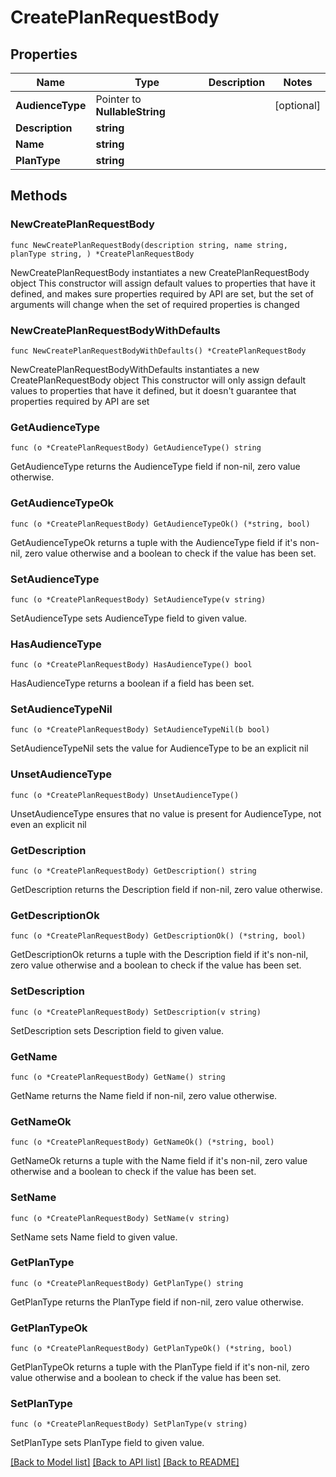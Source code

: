 # CreatePlanRequestBody

## Properties

Name | Type | Description | Notes
------------ | ------------- | ------------- | -------------
**AudienceType** | Pointer to **NullableString** |  | [optional] 
**Description** | **string** |  | 
**Name** | **string** |  | 
**PlanType** | **string** |  | 

## Methods

### NewCreatePlanRequestBody

`func NewCreatePlanRequestBody(description string, name string, planType string, ) *CreatePlanRequestBody`

NewCreatePlanRequestBody instantiates a new CreatePlanRequestBody object
This constructor will assign default values to properties that have it defined,
and makes sure properties required by API are set, but the set of arguments
will change when the set of required properties is changed

### NewCreatePlanRequestBodyWithDefaults

`func NewCreatePlanRequestBodyWithDefaults() *CreatePlanRequestBody`

NewCreatePlanRequestBodyWithDefaults instantiates a new CreatePlanRequestBody object
This constructor will only assign default values to properties that have it defined,
but it doesn't guarantee that properties required by API are set

### GetAudienceType

`func (o *CreatePlanRequestBody) GetAudienceType() string`

GetAudienceType returns the AudienceType field if non-nil, zero value otherwise.

### GetAudienceTypeOk

`func (o *CreatePlanRequestBody) GetAudienceTypeOk() (*string, bool)`

GetAudienceTypeOk returns a tuple with the AudienceType field if it's non-nil, zero value otherwise
and a boolean to check if the value has been set.

### SetAudienceType

`func (o *CreatePlanRequestBody) SetAudienceType(v string)`

SetAudienceType sets AudienceType field to given value.

### HasAudienceType

`func (o *CreatePlanRequestBody) HasAudienceType() bool`

HasAudienceType returns a boolean if a field has been set.

### SetAudienceTypeNil

`func (o *CreatePlanRequestBody) SetAudienceTypeNil(b bool)`

 SetAudienceTypeNil sets the value for AudienceType to be an explicit nil

### UnsetAudienceType
`func (o *CreatePlanRequestBody) UnsetAudienceType()`

UnsetAudienceType ensures that no value is present for AudienceType, not even an explicit nil
### GetDescription

`func (o *CreatePlanRequestBody) GetDescription() string`

GetDescription returns the Description field if non-nil, zero value otherwise.

### GetDescriptionOk

`func (o *CreatePlanRequestBody) GetDescriptionOk() (*string, bool)`

GetDescriptionOk returns a tuple with the Description field if it's non-nil, zero value otherwise
and a boolean to check if the value has been set.

### SetDescription

`func (o *CreatePlanRequestBody) SetDescription(v string)`

SetDescription sets Description field to given value.


### GetName

`func (o *CreatePlanRequestBody) GetName() string`

GetName returns the Name field if non-nil, zero value otherwise.

### GetNameOk

`func (o *CreatePlanRequestBody) GetNameOk() (*string, bool)`

GetNameOk returns a tuple with the Name field if it's non-nil, zero value otherwise
and a boolean to check if the value has been set.

### SetName

`func (o *CreatePlanRequestBody) SetName(v string)`

SetName sets Name field to given value.


### GetPlanType

`func (o *CreatePlanRequestBody) GetPlanType() string`

GetPlanType returns the PlanType field if non-nil, zero value otherwise.

### GetPlanTypeOk

`func (o *CreatePlanRequestBody) GetPlanTypeOk() (*string, bool)`

GetPlanTypeOk returns a tuple with the PlanType field if it's non-nil, zero value otherwise
and a boolean to check if the value has been set.

### SetPlanType

`func (o *CreatePlanRequestBody) SetPlanType(v string)`

SetPlanType sets PlanType field to given value.



[[Back to Model list]](../README.md#documentation-for-models) [[Back to API list]](../README.md#documentation-for-api-endpoints) [[Back to README]](../README.md)


